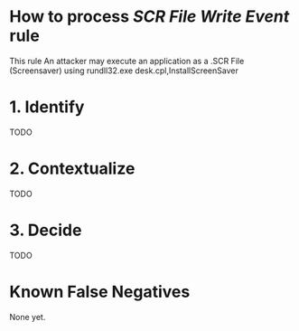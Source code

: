 # How to process *SCR File Write Event* rule
This rule An attacker may execute an application as a .SCR File (Screensaver) using rundll32.exe desk.cpl,InstallScreenSaver

# 1. Identify
TODO

# 2. Contextualize
TODO

# 3. Decide
TODO

# Known False Negatives
None yet.
